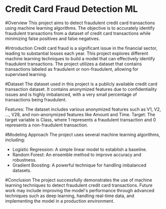 # Credit Card Fraud Detection ML

#Overview
This project aims to detect fraudulent credit card transactions using machine learning algorithms. The objective is to accurately identify fraudulent transactions from a dataset of credit card transactions while minimizing false positives and false negatives.

#Introduction
Credit card fraud is a significant issue in the financial sector, leading to substantial losses each year. This project explores different machine learning techniques to build a model that can effectively identify fraudulent transactions. The project utilizes a dataset that contains transactions labeled as fraudulent or non-fraudulent, allowing for supervised learning.

#Dataset
The dataset used in this project is a publicly available credit card transaction dataset. It contains anonymized features due to confidentiality issues and is highly imbalanced, with a very small percentage of transactions being fraudulent.

Features: The dataset includes various anonymized features such as V1, V2, ..., V28, and non-anonymized features like Amount and Time.
Target: The target variable is Class, where 1 represents a fraudulent transaction and 0 represents a non-fraudulent transaction.

#Modeling Approach
The project uses several machine learning algorithms, including:
- Logistic Regression: A simple linear model to establish a baseline.
- Random Forest: An ensemble method to improve accuracy and robustness.
- Gradient Boosting: A powerful technique for handling imbalanced datasets.

#Conclusion
The project successfully demonstrates the use of machine learning techniques to detect fraudulent credit card transactions. Future work may include improving the model's performance through advanced techniques such as deep learning, handling real-time data, and implementing the model in a production environment.
